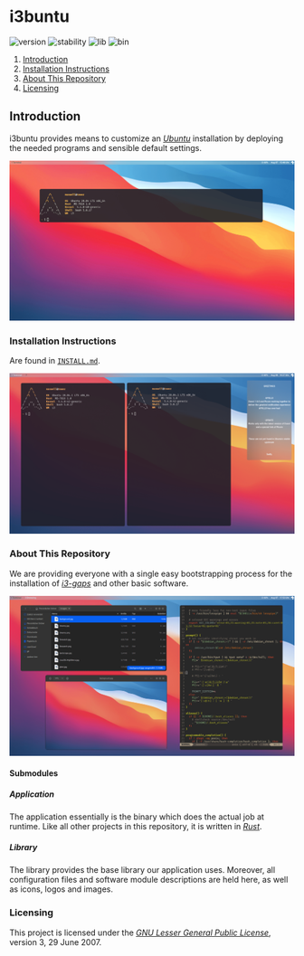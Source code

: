 # i3buntu

![version][version] ![stability][stability] ![lib][lib::version] ![bin][application::version]

1. [Introduction](#introduction)
2. [Installation Instructions](./INSTALL.md)
3. [About This Repository](#about-this-repository)
4. [Licensing](#licensing)

## Introduction

i3buntu  provides means to customize an [_Ubuntu_][ubuntu::main] installation by deploying the needed programs and sensible default settings.

![Desktop Theme](library/docs/desktop_shell.png)

### Installation Instructions

Are found in [`INSTALL.md`](INSTALL.md).

![Notifications](library/docs/notifications.png)

### About This Repository

We are providing everyone with a single easy bootstrapping process for the installation of [_i3-gaps_][i3gaps::github] and other basic software.

![Collage 1](library/docs/collage_1.png)

#### Submodules

##### Application

The application essentially is the binary which does the actual job at runtime. Like all other projects in this repository, it is written in [_Rust_][rust::main].

##### Library

The library provides the base library our application uses. Moreover, all configuration files and software module descriptions are held here, as well as icons, logos and images.

### Licensing

This project is licensed under the [_GNU Lesser General Public License_](./LICENSE), version 3, 29 June 2007.

[//]: # (Badge Links)

[version]: https://img.shields.io/badge/version-v3.1.0-1A1D23?&style=for-the-badge
[stability]: https://img.shields.io/badge/stability-stable-FBB444?&style=for-the-badge

[lib::version]: https://img.shields.io/badge/library-v0.2.6-282D39?&style=for-the-badge
[application::version]: https://img.shields.io/badge/application-v0.4.1-5E6A82?&style=for-the-badge

[//]: # (Other Links)

[ubuntu::main]: https://ubuntu.com/
[i3gaps::github]: https://github.com/Airblader/i3
[rust::main]: https://www.rust-lang.org/
